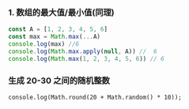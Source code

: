 ### 1. 数组的最大值/最小值(同理)

```js
const A = [1, 2, 3, 4, 5, 6]
const max = Math.max(...A)
console.log(max) //6
console.log(Math.max.apply(null, A)) //  6
console.log(Math.max(1, 2, 3, 4, 5, 6)) // 6
```

### 生成 20-30 之间的随机整数

```
console.log(Math.round(20 + Math.random() * 10));
```
